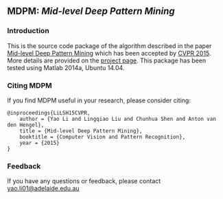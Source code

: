 ## MDPM: *Mid-level Deep Pattern Mining*

### Introduction
This is the source code package of the algorithm described in the paper [Mid-level Deep Pattern Mining](http://arxiv.org/abs/1411.6382) which
has been accepted by [CVPR 2015](http://www.pamitc.org/cvpr15/). More details are provided on the [project page](https://cs.adelaide.edu.au/~yaoli/?page_id=234).
This package has been tested using Matlab 2014a, Ubuntu 14.04. 

### Citing MDPM

If you find MDPM useful in your research, please consider citing:

    @inproceedings{LiLSH15CVPR,
        author = {Yao Li and Lingqiao Liu and Chunhua Shen and Anton van den Hengel},
        title = {Mid-level Deep Pattern Mining},
        booktitle = {Computer Vision and Pattern Recognition},
        year = {2015}
    }
### 

### Feedback

If you have any questions or feedback, please contact yao.li01@adelaide.edu.au

